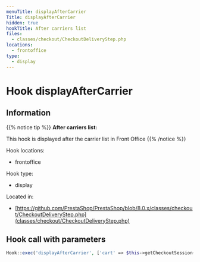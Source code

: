 ```yaml
---
menuTitle: displayAfterCarrier
Title: displayAfterCarrier
hidden: true
hookTitle: After carriers list
files:
  - classes/checkout/CheckoutDeliveryStep.php
locations:
  - frontoffice
type:
  - display
---
```


# Hook displayAfterCarrier

## Information

{{% notice tip %}}
**After carriers list:** 

This hook is displayed after the carrier list in Front Office
{{% /notice %}}

Hook locations: 
  - frontoffice

Hook type: 
  - display

Located in: 
  - [https://github.com/PrestaShop/PrestaShop/blob/8.0.x/classes/checkout/CheckoutDeliveryStep.php](classes/checkout/CheckoutDeliveryStep.php)

## Hook call with parameters

```php
Hook::exec('displayAfterCarrier', ['cart' => $this->getCheckoutSession()->getCart()])
```